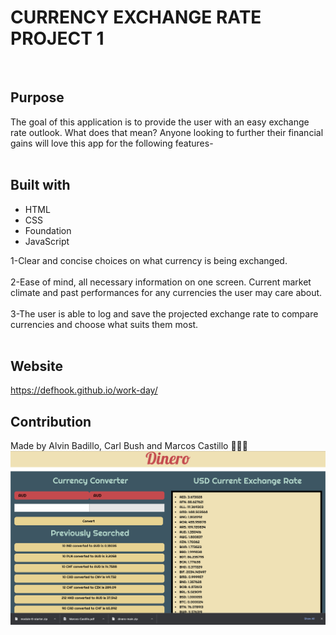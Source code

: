 # CURRENCY EXCHANGE RATE PROJECT 1
<BR>

## Purpose
The goal of this application is to provide the user with an easy exchange rate outlook. What does that mean? Anyone looking to further their financial gains will love this app for the following features-
<br>
<br>

## Built with
* HTML
* CSS
* Foundation
* JavaScript

1-Clear and concise choices on what currency is being exchanged.
<br>
<br>
2-Ease of mind, all necessary information on one screen. Current market climate and past performances for any currencies the user may care about.
<br>
<br>
3-The user is able to log and save the projected exchange rate to compare currencies and choose what suits them most.
<br>
<br>

## Website
https://defhook.github.io/work-day/

## Contribution
Made by Alvin Badillo, Carl Bush and Marcos Castillo
🙉😺🐡
![alt text](assets/Dinero-SS.png)